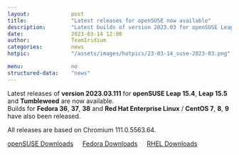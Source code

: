 ```yaml
---
layout: 			post
title:  			"Latest releases for openSUSE now available"
description: 		"Latest builds of version 2023.03 for openSUSE Leap 15.4, Leap 15.5 and Tumbleweed are available as of now."
date:	 			2023-03-14 12:00
author:				TeamIridium
categories:			news
hotpic:				"/assets/images/hotpics/23-03-14_suse-2023-03.png"

menu: 				no
structured-data:	"news"
---
```

Latest releases of **version 2023.03.111** for **openSUSE Leap 15.4**, **Leap 15.5** and **Tumbleweed** are now available.    
Builds for **Fedora 36**, **37**, **38** and **Red Hat Enterprise Linux** / **CentOS 7**, **8**, **9** have also been released.    

All releases are based on Chromium 111.0.5563.64.   

<a style="margin-right:1.5em;margin-bottom:1.5em;"  href="/downloads/opensuse" class="button download" title="download Iridium Browser for openSUSE">openSUSE Downloads</a><a style="margin-right:1.5em;margin-bottom:1.5em;" href="/downloads/fedora" class="button download" title="download Iridium Browser for Fedora">Fedora Downloads</a><a href="/downloads/rhel" class="button download" title="download Iridium Browser for Red Hat Enterprise Linux / CentOS">RHEL Downloads</a>